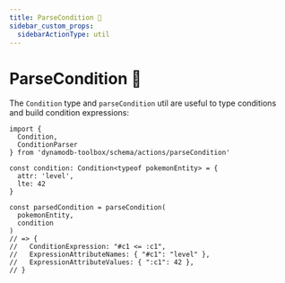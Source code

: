 ```yaml
---
title: ParseCondition 👷
sidebar_custom_props:
  sidebarActionType: util
---
```


# ParseCondition 👷

The `Condition` type and `parseCondition` util are useful to type conditions and build condition expressions:

```tsx
import {
  Condition,
  ConditionParser
} from 'dynamodb-toolbox/schema/actions/parseCondition'

const condition: Condition<typeof pokemonEntity> = {
  attr: 'level',
  lte: 42
}

const parsedCondition = parseCondition(
  pokemonEntity,
  condition
)
// => {
//   ConditionExpression: "#c1 <= :c1",
//   ExpressionAttributeNames: { "#c1": "level" },
//   ExpressionAttributeValues: { ":c1": 42 },
// }
```
